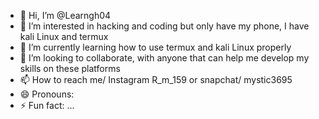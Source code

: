 - 👋 Hi, I’m @Learngh04
- 👀 I’m interested in hacking and coding but only have my phone, I have kali Linux and termux 
- 🌱 I’m currently learning how to use termux and kali Linux properly 
- 💞️ I’m looking to collaborate, with anyone that can help me develop my skills on these platforms
- 📫 How to reach me/ Instagram R_m_159 or snapchat/ mystic3695
- 😄 Pronouns: 
- ⚡ Fun fact: ...

<!---
Learngh04/Learngh04 is a ✨ special ✨ repository because its `README.md` (this file) appears on your GitHub profile.
You can click the Preview link to take a look at your changes.
--->
